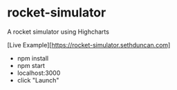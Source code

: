 # rocket-simulator
A rocket simulator using Highcharts

[Live Example][https://rocket-simulator.sethduncan.com]

* npm install
* npm start
* localhost:3000
* click "Launch"
